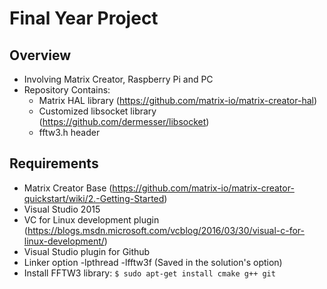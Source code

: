 # Final Year Project

## Overview
- Involving Matrix Creator, Raspberry Pi and PC
- Repository Contains:
	- Matrix HAL library (https://github.com/matrix-io/matrix-creator-hal)
	- Customized libsocket library (https://github.com/dermesser/libsocket)
	- fftw3.h header

## Requirements
- Matrix Creator Base (https://github.com/matrix-io/matrix-creator-quickstart/wiki/2.-Getting-Started)
- Visual Studio 2015
- VC for Linux development plugin (https://blogs.msdn.microsoft.com/vcblog/2016/03/30/visual-c-for-linux-development/)
- Visual Studio plugin for Github
- Linker option -lpthread -lfftw3f (Saved in the solution's option)
- Install FFTW3 library: `$ sudo apt-get install cmake g++ git`
